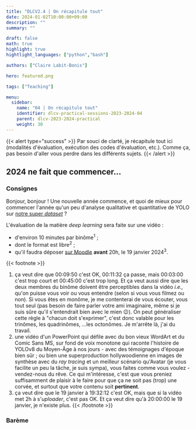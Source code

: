 ```yaml
---
title: "DLCV2.4 | On récapitule tout"
date: 2024-01-02T10:00:00+09:00
description: ""
summary: ""

draft: false
math: true 
highlight: true
hightlight_languages: ["python","bash"]

authors: ["Claire Labit-Bonis"]

hero: featured.png

tags: ["Teaching"]

menu:
  sidebar:
    name: "04 | On récapitule tout"
    identifier: dlcv-practical-sessions-2023-2024-04
    parent: dlcv-2023-2024-practical
    weight: 30
---
```


{{< alert type="success" >}}
Par souci de clarté, je récapitule tout ici (modalités d'évaluation, exécution des codes d'évaluation, etc.). Comme ça, pas besoin d'aller vous perdre dans les différents sujets.
{{< /alert >}}


## 2024 ne fait que commencer... 

### Consignes
Bonjour, bonjour ! Une nouvelle année commence, et quoi de mieux pour commencer l'année qu'un peu d'analyse qualitative et quantitative de YOLO sur [notre super *dataset*](https://clairelabitbonis.github.io/posts/teaching/deep_learning_for_cv/practical_sessions_dlcv/2023-2024/03_lets_see/#il-est-tres-beau-le-dataset) ? 

L'évaluation de la matière *deep learning* sera faite sur une vidéo :
* d'environ 10 minutes par binôme<sup>1</sup> ;
* dont le format est libre<sup>2</sup> ;
* qu'il faudra déposer [sur Moodle](https://moodle.insa-toulouse.fr/course/view.php?id=1154&section=4) **avant** 20h, le 19 janvier 2024<sup>3</sup>.


{{< footnote >}}
1. ça veut dire que 00:09:50 c'est OK, 00:11:32 ça passe, mais 00:03:00 c'est trop court et 00:45:00 c'est trop long. Et ça veut aussi dire que les deux membres du binôme doivent être perceptibles dans la vidéo *i.e.,* qu'on puisse vous voir ou vous entendre (selon si vous vous filmez ou non). Si vous êtes en monôme, je me contenterai de vous écouter, vous tout seul (pas besoin de faire parler votre ami imaginaire, même si je suis sûre qu'il s'entendrait bien avec le mien :wink:). On peut généraliser cette règle à "chacun doit s'exprimer", c'est donc valable pour les trinômes, les quadrinômes, ...les octonômes. Je m'arrête là, j'ai du travail.
2. une vidéo d'un PowerPoint qui défile avec du bon vieux WordArt et du Comic Sans MS, sur fond de voix monotone qui raconte l'histoire de YOLOv8 du Moyen-Âge à nos jours - avec des témoignages d'époque bien sûr ; ou bien une superproduction hollywoodienne en images de synthèse avec du *ray tracing* et un meilleur scénario qu'Avatar (je vous facilite un peu la tâche, je suis sympa), vous faites comme vous voulez - vendez-nous du rêve. Ce qui m'intéresse, c'est que vous preniez suffisamment de plaisir à le faire pour que ça ne soit pas (trop) une corvée, et surtout que votre contenu soit __pertinent__.
3. ça veut dire que le 19 janvier à 19:32:12 c'est OK, mais que si la vidéo met 2h à s'*uploader*, c'est pas OK. Et ça veut dire qu'à 20:00:00 le 19 janvier, je n'existe plus.
{{< /footnote >}}

### Barème

